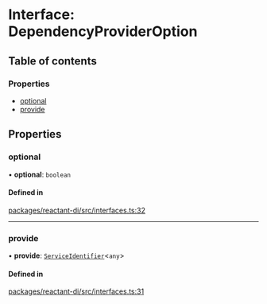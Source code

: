 # Interface: DependencyProviderOption

## Table of contents

### Properties

- [optional](DependencyProviderOption.md#optional)
- [provide](DependencyProviderOption.md#provide)

## Properties

### optional

• **optional**: `boolean`

#### Defined in

[packages/reactant-di/src/interfaces.ts:32](https://github.com/unadlib/reactant/blob/3696addb/packages/reactant-di/src/interfaces.ts#L32)

___

### provide

• **provide**: [`ServiceIdentifier`](../modules.md#serviceidentifier)<`any`\>

#### Defined in

[packages/reactant-di/src/interfaces.ts:31](https://github.com/unadlib/reactant/blob/3696addb/packages/reactant-di/src/interfaces.ts#L31)
